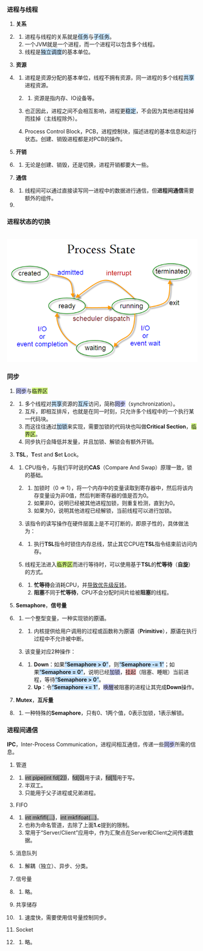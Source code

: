 ### 进程与线程

1. **关系**

2. 1. 进程与线程的关系就是<span style=background:#c2e2ff>任务</span>与<span style=background:#c2e2ff>子任务</span>。
   2. 一个JVM就是一个进程，而一个进程可以包含多个线程。
   3. 线程是<span style=background:#c2e2ff>独立调度</span>的基本单位。

3. **资源**

4. 1. 进程是资源分配的基本单位，线程不拥有资源，同一进程的多个线程<span style=background:#c2e2ff>共享</span>进程资源。

   2. 1. 资源是指内存、IO设备等。

   3. 也正因此，进程之间不会相互影响，进程更<span style=background:#c2e2ff>稳定</span>，不会因为其他进程挂掉而挂掉（主线程除外）。

   4. Process Control Block，PCB，进程控制块，描述进程的基本信息和运行状态。创建、销毁进程都是对PCB的操作。

5. **开销**

6. 1. 无论是创建、销毁，还是切换，进程开销都要大一些。

7. **通信**

8. 1. 线程间可以通过直接读写同一进程中的数据进行通信，但**进程间通信**需要额外的组件。

9. 

### 进程状态的切换

​    ![0](../images/2/process-state.png)

### 同步

1. <span style=background:#c9ccff>同步</span>与<span style=background:#d4fe7f>临界区</span>

2. 1. 多个线程对<span style=background:#c2e2ff>共享</span>资源的<span style=background:#c2e2ff>互斥</span>访问，简称<span style=background:#c9ccff>同步</span>（synchronization）。
   2. 互斥，即相互排斥，也就是在同一时刻，只允许多个线程中的一个执行某一代码块。
   3. 而这往往通过<span style=background:#c2e2ff>加锁</span>来实现，需要加锁的代码块也叫做**Critical Section**，<span style=background:#d4fe7f>临界区</span>。
   4. 同步执行会降低并发量，并且加锁、解锁会有额外开销。

3. **TSL**，**T**est and **S**et **L**ock。

4. 1. CPU指令，与我们平时说的**CAS**（Compare And Swap）原理一致，锁的基础。

   2. 1. 加锁时（0 => 1），将一个内存中的变量读取到寄存器中，然后将该内存变量设为非0值，然后判断寄存器的值是否为0。
      2. 如果非0，说明已经被其他进程加锁，则重复检测，直到为0。
      3. 如果为0，说明其他进程已经解锁，当前线程可以进行加锁。

   3. 该指令的读写操作在硬件层面上是不可打断的，即原子性的，具体做法为：

   4. 1. 执行**TSL**指令时锁住内存总线，禁止其它CPU在**TSL**指令结束前访问内存。

   5. 线程无法进入<span style=background:#d4fe7f>临界区</span>而进行等待时，可以使用基于**TSL**的**忙等待**（**自旋**）的方式。

   6. 1. **忙等待**会消耗CPU，并[导致优先级反转](https://www.beanlam.me/2018/sync-primitive/)。
      2. **阻塞**不同于**忙等待**，CPU不会分配时间片给被**阻塞**的线程。

5. **Semaphore**，**信号量**

6. 1. 一个整型变量，一种实现锁的<span style=background:#e6e6e6>原语</span>。

   2. 1. 内核提供给用户调用的过程或函数称为<span style=background:#e6e6e6>原语</span>（**Primitive**），<span style=background:#e6e6e6>原语</span>在执行过程中不允许被中断。

   3. 该变量对应2种操作：

   4. 1. **Down**：如果<span style=background:#c2e2ff>“**Semaphore > 0**”</span>，则<span style=background:#c2e2ff>“**Semaphore -= 1**”</span>；如果<span style=background:#c2e2ff>“**Semaphore = 0**”</span>，说明已经<span style=background:#c9ccff>加锁</span>，<span style=background:#ffb8b8>挂起</span>（阻塞、睡眠）当前进程，等待<span style=background:#c2e2ff>“**Semaphore > 0**”</span>。
      2. **Up**：令<span style=background:#c2e2ff>“**Semaphore += 1**”</span>，<span style=background:#c9ccff>唤醒</span>被阻塞的进程让其完成**Down**操作。

7. **Mutex**，**互斥量**

8. 1. 一种特殊的**Semaphore**，只有0、1两个值，0表示加锁，1表示解锁。



### 进程间通信

**IPC**，Inter-Process Communication，进程间相互通信，传递一些<span style=background:#c9ccff>同步</span>所需的信息。

1. 管道

2. 1. <span style=background:#b3b3b3>int pipe(int fd[2])</span>，<span style=background:#b3b3b3>fd[0]</span>用于读，<span style=background:#b3b3b3>fd[1]</span>用于写。
   2. 半双工。
   3. 只能用于父子进程或兄弟进程。

3. FIFO

4. 1. <span style=background:#b3b3b3>int mkfifl(...)</span>，<span style=background:#b3b3b3>int mkfifoat(...)</span>。
   2. 也称为命名管道，去除了上面**1.c**提到的限制。
   3. 常用于“Server/Client”应用中，作为汇聚点在Server和Client之间传递数据。

5. 消息队列

6. 1. 解耦（独立）、异步、分类。

7. 信号量

8. 1. 略。

9. 共享储存

10. 1. 速度快，需要使用信号量控制同步。

11. Socket

12. 1. 略。